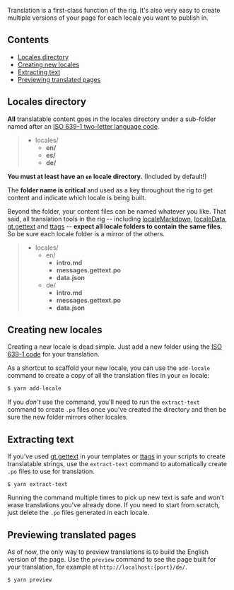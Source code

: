 Translation is a first-class function of the rig. It's also very easy to create multiple versions of your page for each locale you want to publish in.

## Contents

- [Locales directory](#Locales-directory)
- [Creating new locales](#Creating-new-locales)
- [Extracting text](#Extracting-text)
- [Previewing translated pages](#Previewing-translated-pages)

## Locales directory

**All** translatable content goes in the locales directory under a sub-folder named after an [ISO 639-1 two-letter language code](https://en.wikipedia.org/wiki/List_of_ISO_639-1_codes).

> - locales/
>   - **en/**
>   - **es/**
>   - **de/**

**You must at least have an `en` locale directory.** (Included by default!)

The **folder name is critical** and used as a key throughout the rig to get content and indicate which locale is being built.

Beyond the folder, your content files can be named whatever you like. That said, all translation tools in the rig -- including [localeMarkdown](../writing-code/#localeMarkdown), [localeData](../writing-code/#localeData), [gt.gettext](../writing-code/#gtgettext) and [ttags](../writing-code/#Translation-with-ttag) -- **expect all locale folders to contain the same files.** So be sure each locale folder is a mirror of the others.

> - locales/
>   - en/
>     - **intro.md**
>     - **messages.gettext.po**
>     - **data.json**
>   - de/
>     - **intro.md**
>     - **messages.gettext.po**
>     - **data.json**

## Creating new locales

Creating a new locale is dead simple. Just add a new folder using the [ISO 639-1 code](https://en.wikipedia.org/wiki/List_of_ISO_639-1_codes) for your translation.

As a shortcut to scaffold your new locale, you can use the `add-locale` command to create a copy of all the translation files in your `en` locale:

```bash
$ yarn add-locale
```

If you *don't* use the command, you'll need to run the `extract-text` command to create `.po` files once you've created the directory and then be sure the new folder mirrors other locales.

## Extracting text

If you've used [gt.gettext](../writing-code/#gtgettext) in your templates or [ttags](../writing-code/#Translation-with-ttag) in your scripts to create translatable strings, use the `extract-text` command to automatically create `.po` files to use for translation.

```
$ yarn extract-text
```

Running the command multiple times to pick up new text is safe and won't erase translations you've already done. If you need to start from scratch, just delete the `.po` files generated in each locale.

## Previewing translated pages

As of now, the only way to preview translations is to build the English version of the page. Use the `preview` command to see the page built for your translation, for example at `http://localhost:{port}/de/`.

```
$ yarn preview
```

